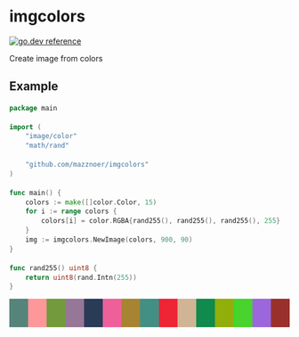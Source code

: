 # imgcolors

[![go.dev reference](https://img.shields.io/badge/go.dev-reference-007d9c?logo=go&logoColor=white&style=flat-square)](https://pkg.go.dev/github.com/mazznoer/imgcolors?tab=doc)

Create image from colors

## Example
```go
package main

import (
	"image/color"
	"math/rand"

	"github.com/mazznoer/imgcolors"
)

func main() {
	colors := make([]color.Color, 15)
	for i := range colors {
		colors[i] = color.RGBA{rand255(), rand255(), rand255(), 255}
	}
	img := imgcolors.NewImage(colors, 900, 90)
}

func rand255() uint8 {
	return uint8(rand.Intn(255))
}
```
![example output](/examples/random-colors.png "Example output")
